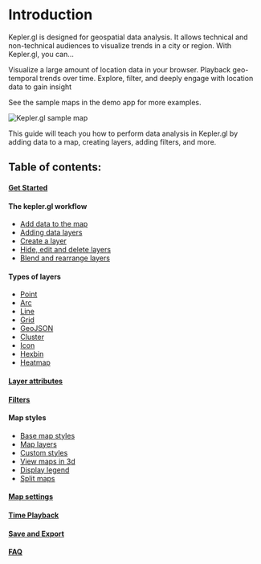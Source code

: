 # Introduction

Kepler.gl is designed for geospatial data analysis. It allows technical and non-technical audiences to visualize trends in a city or region. With Kepler.gl, you can…

Visualize a large amount of location data in your browser.
Playback geo-temporal trends over time.
Explore, filter, and deeply engage with location data to gain insight

See the sample maps in the demo app for more examples.

![Kepler.gl sample map](https://d1a3f4spazzrp4.cloudfront.net/kepler.gl/documentation/image11.png "Kepler.gl sample map")

This guide will teach you how to perform data analysis in Kepler.gl by adding data to a map, creating layers, adding filters, and more.

## Table of contents:

#### [Get Started](./j-get-started.md)

#### The kepler.gl workflow
* [Add data to the map](./b-kepler-gl-workflow/a-add-data-to-the-map.md)
* [Adding data layers](./b-kepler-gl-workflow/b-add-data-layers/a-adding-data-layers.md)
* [Create a layer](./b-kepler-gl-workflow/b-add-data-layers/b-create-a-layer.md)
* [Hide, edit and delete layers](./b-kepler-gl-workflow/b-add-data-layers/c-hide-edit-and-delete-layers.md)
* [Blend and rearrange layers](./b-kepler-gl-workflow/b-add-data-layers/d-blend-and-rearrange-layers.md)

#### Types of layers

* [Point](./c-types-of-layers/a-point.md)
* [Arc](./c-types-of-layers/b-arc.md)
* [Line](./c-types-of-layers/c-line.md)
* [Grid](./c-types-of-layers/d-grid.md)
* [GeoJSON](./c-types-of-layers/e-polygon.md)
* [Cluster](./c-types-of-layers/f-cluster.md)
* [Icon](./c-types-of-layers/g-icon.md)
* [Hexbin](./c-types-of-layers/h-hexbin.md)
* [Heatmap](./c-types-of-layers/i-heatmap.md)

#### [Layer attributes](./d-layer-attributes.md)

#### [Filters](./e-filters.md)

#### Map styles
* [Base map styles](./f-map-styles/1-base-map-styles.md)
* [Map layers](./f-map-styles/2-map-layers.md)
* [Custom styles](./f-map-styles/3-custom-styles.md)
* [View maps in 3d](./f-map-styles/4-view-maps-in-3d.md)
* [Display legend](./f-map-styles/5-display-legend.md)
* [Split maps](./f-map-styles/6-split-maps.md)

#### [Map settings](./g-map-settings.md)

#### [Time Playback](./h-playback.md)

#### [Save and Export](./k-save-and-export.md)

#### [FAQ](./i-FAQ.md)
